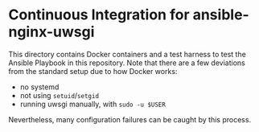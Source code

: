 # Continuous Integration for ansible-nginx-uwsgi

This directory contains Docker containers and a test harness to test the
Ansible Playbook in this repository. Note that there are a few deviations from
the standard setup due to how Docker works:

* no systemd
* not using `setuid`/`setgid`
* running uwsgi manually, with `sudo -u $USER`

Nevertheless, many configuration failures can be caught by this process.
